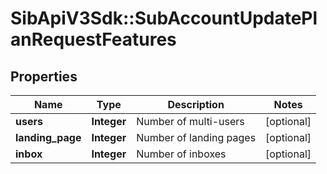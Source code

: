# SibApiV3Sdk::SubAccountUpdatePlanRequestFeatures

## Properties
Name | Type | Description | Notes
------------ | ------------- | ------------- | -------------
**users** | **Integer** | Number of multi-users | [optional] 
**landing_page** | **Integer** | Number of landing pages | [optional] 
**inbox** | **Integer** | Number of inboxes | [optional] 


